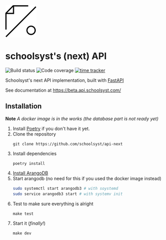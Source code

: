<img alt="schoolsyst logo" src="https://raw.githubusercontent.com/schoolsyst/presentation/master/assets/logo-black.svg" height="100px"/>

# schoolsyst's (next) API

![Build status](https://travis-ci.com/schoolsyst/api-next.svg?branch=master&status=passed) ![Code coverage](https://img.shields.io/codecov/c/github/schoolsyst/api-next) [![time tracker](https://wakatime.com/badge/github/schoolsyst/api-next.svg)](https://wakatime.com/badge/github/schoolsyst/api-next)

Schoolsyst's next API implementation, built with [FastAPI](https://fastapi.tiangolo.com)

See documentation at <https://beta.api.schoolsyst.com/>

## Installation

**Note** _A docker image is in the works (the database part is not ready yet)_

1. Install [Poetry](https://python-poetry.org) if you don't have it yet.
2. Clone the repository
    ```
    git clone https://github.com/schoolsyst/api-next
3. Install dependencies
    ```
    poetry install
    ```
4. [Install ArangoDB](https://www.arangodb.com/download/)
5. Start arangodb (no need for this if you used the docker image instead)
    ```bash
    sudo systemctl start arangodb3 # with soystemd
    sudo service arangodb3 start # with systemv init
    ```
6. Test to make sure everything is alright
    ```
    make test
    ```
7. Start it (_finally!_)
    ```
    make dev
    ```
